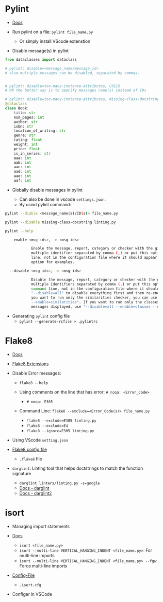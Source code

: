 # Pylint

- [Docs](https://pylint.readthedocs.io/en/latest/index.html)

- Run pylint on a file: `pylint file_name.py`
  - Or simply install VScode extenstion  

- Disable message(s) in pylint

```python
from dataclasses import dataclass

# pylint: disable=<message_name/message_id>
# also multiple messages can be disabled, separated by commas.


# pylint: disable=too-many-instance-attributes, C0115
# OR the better way is to specify messages name(s) instead of IDs

# pylint: disable=too-many-instance-attributes, missing-class-docstring
@dataclass
class Book:
    title: str
    num_pages: int
    author: str
    isbn: str
    location_of_writing: str
    genre: str
    rating: float
    weight: int
    price: float
    is_in_series: str
    aaa: int
    aab: int
    aac: int
    aad: int
    aae: int
    aaf: int
```


- Globally disable messages in pylint

  - Can also be done in vscode `settings.json`.
  - By usind pylint command:
  
```bash
pylint --diable <message_name(s)/ID(s)> file_name.py

pylint --disable missing-class-docstring linting.py
```


```bash
pylint --help

  --enable <msg ids>, -e <msg ids>

            Enable the message, report, category or checker with the given id(s). You can either give
            multiple identifier separated by comma (,) or put this option multiple time (only on the command
            line, not in the configuration file where it should appear only once). See also the "--disable"
            option for examples.

  --disable <msg ids>, -d <msg ids>

            Disable the message, report, category or checker with the given id(s). You can either give
            multiple identifiers separated by comma (,) or put this option multiple times (only on the
            command line, not in the configuration file where it should appear only once). You can also use
            "--disable=all" to disable everything first and then re-enable specific checks. For example, if
            you want to run only the similarities checker, you can use "--disable=all
            --enable=similarities". If you want to run only the classes checker, but have no Warning level
            messages displayed, use "--disable=all --enable=classes --disable=W".
```

- Generating `pylint` config file
  - `pylint --generate-rcfile > .pylintrc` 
  

# Flake8

- [Docs](https://flake8.pycqa.org/en/latest/)
- [Flake8 Extensions](https://github.com/DmytroLitvinov/awesome-flake8-extensions)

- Disable Error messages:
  - `flake8 --help`
  
  - Using comments on the line that has error: `# noqa: <Error_Code>`
    - `# noqa: E305`
  
  - Command Line: `flake8 --exclude=<Error_Code(s)> file_name.py`
    - `flake8 --exclude=E305 linting.py`
    - `flake8 --exclude=E4`
    - `flake8 --ignore=E305 linting.py`

- Using VScode `setting.json`

- [Flake8 config file](https://flake8.pycqa.org/en/latest/user/configuration.html)
  - `.flake8` file


- `darglint`: Linting tool that helps doctstrings to match the function signature
  - `darglint linters/linting.py -s=google`
  - [Docs - darglint](https://github.com/terrencepreilly/darglint)
  - [Docs - darglint2](https://github.com/akaihola/darglint2)


# isort

- Managing import statements
- [Docs](https://pycqa.github.io/isort/)
  
  - `isort <file_name.py>`
  - `isort --multi-line VERTICAL_HANGING_INDENT <file_name.py>`: For multi-line imports
  - `isort --multi-line VERTICAL_HANGING_INDENT <file_name.py> --fgw`: Force multi-line imports
  
- [Config-File](https://pycqa.github.io/isort/docs/configuration/config_files.html)
  - `.isort.cfg`

- Configer in VSCode